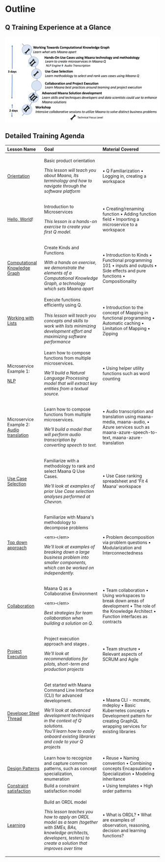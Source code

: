 # Outline

## Q Training Experience at a Glance

![](../.gitbook/assets/visual-outline%20%281%29.png)

## Detailed Training Agenda

<table>
  <thead>
    <tr>
      <th style="text-align:left"><b>Lesson Name</b>
      </th>
      <th style="text-align:left"><b>Goal</b>
      </th>
      <th style="text-align:left"><b>Material Covered</b>
      </th>
    </tr>
  </thead>
  <tbody>
    <tr>
      <td style="text-align:left"><a href="basics/basic-orientation/">Orientation</a>
      </td>
      <td style="text-align:left">
        <p>Basic product orientation</p>
        <p></p>
        <p><em>This lesson will teach you about Maana, Its terminology and how to navigate through the software platform</em>
        </p>
      </td>
      <td style="text-align:left">&#x2022; Q Familiarization &#x2022; Logging in, creating a workspace</td>
    </tr>
    <tr>
      <td style="text-align:left"><a href="basics/hello-world.md">Hello, World</a>!</td>
      <td style="text-align:left">
        <p>Introduction to Microservices</p>
        <p></p>
        <p><em>This lesson is a hands-on exercise to create your first Q model.</em>
        </p>
      </td>
      <td style="text-align:left">&#x2022; Creating/renaming function &#x2022; Adding function field &#x2022;
        Importing a microservice to a workspace</td>
    </tr>
    <tr>
      <td style="text-align:left"><a href="basics/using-kinds-and-function-to-build-a-knowledge-graph.md">Computational Knowledge Graph</a>
      </td>
      <td style="text-align:left">
        <p>Create Kinds and Functions</p>
        <p></p>
        <p><em>With a hands on exercise, we demonstrate the elements of a Computational Knowledge Graph, a technology which sets Maana apart</em>
        </p>
      </td>
      <td style="text-align:left">&#x2022; Introduction to Kinds &#x2022; Functional programming 101 &#x2022;
        inputs and outputs &#x2022; Side effects and pure functions &#x2022; Compositionality</td>
    </tr>
    <tr>
      <td style="text-align:left"><a href="basics/working-with-lists.md">Working with Lists</a>
      </td>
      <td style="text-align:left">Execute functions efficiently using Q.
        <br /><em><br />This lesson will teach you concepts and skills to work with lists minimizing development effort and maximizing software performance</em>
      </td>
      <td style="text-align:left">&#x2022; Introduction to the concept of Mapping in functional programming
        &#x2022; Automatic caching &#x2022; Limitation of Mapping &#x2022; Zipping</td>
    </tr>
    <tr>
      <td style="text-align:left">
        <p>Microservice Example 1:</p>
        <p><a href="basics/microservices-examples/nlp.md">NLP</a>
        </p>
      </td>
      <td style="text-align:left">
        <p>Learn how to compose functions from multiple microservices.</p>
        <p></p>
        <p><em>We&apos;ll build a Natural Language Processing model that will extract key entities from a textual source.</em>
        </p>
      </td>
      <td style="text-align:left">&#x2022; Using helper utility functions such as word counting</td>
    </tr>
    <tr>
      <td style="text-align:left">Microservice Example 2: <a href="basics/microservices-examples/audio-translation.md">Audio translation</a>
      </td>
      <td style="text-align:left">
        <p>Learn how to compose functions from multiple microservices.</p>
        <p></p>
        <p><em>We&apos;ll build a model that will perform audio transcription by converting speech to text.</em>
        </p>
      </td>
      <td style="text-align:left">&#x2022; Audio transcription and translation using maana-media, maana-audio,
        &#x2022; Azure services such as maana-azure-speech-to-text, maana-azure-translation</td>
    </tr>
    <tr>
      <td style="text-align:left"><a href="methodology/use-case-selection.md">Use Case Selection</a>
      </td>
      <td style="text-align:left">
        <p>Familiarize with a methodology to rank and select Maana Q Use Cases.</p>
        <p></p>
        <p><em>We&apos;ll look at examples of prior Use Case selection analyses performed at Chevron.</em>
        </p>
      </td>
      <td style="text-align:left">&#x2022; Use Case ranking spreadsheet and &apos;Fit 4 Maana&apos; workspace</td>
    </tr>
    <tr>
      <td style="text-align:left"><a href="methodology/problem-questions-and-decomposition.md">Top down approach</a>
      </td>
      <td style="text-align:left">
        <p>Familiarize with Maana&apos;s methodology to decompose problems</p>
        <p>&lt;em&gt;&lt;/em&gt;</p>
        <p><em>We&apos;ll look at examples of breaking down a large business problem into smaller components, which can be worked on independently. </em>
        </p>
      </td>
      <td style="text-align:left">&#x2022; Problem decomposition via problem questions &#x2022; Modularization
        and Interconnectedness</td>
    </tr>
    <tr>
      <td style="text-align:left"><a href="methodology/collaboration.md">Collaboration</a>
      </td>
      <td style="text-align:left">
        <p>Maana Q as a Collaborative Environment</p>
        <p>&lt;em&gt;&lt;/em&gt;</p>
        <p><em>Best strategies for team collaboration when building a solution on Q.   </em>
        </p>
      </td>
      <td style="text-align:left">&#x2022; Team collaboration &#x2022; Using workspaces to break down areas
        of development &#x2022; The role of the Knowledge Architect &#x2022; Function
        interfaces as contracts</td>
    </tr>
    <tr>
      <td style="text-align:left"><a href="methodology/kickoff-session.md">Project Execution</a>
      </td>
      <td style="text-align:left">
        <p>Project execution approach and stages .</p>
        <p></p>
        <p><em>We&apos;ll look at recommendations for pilots, short-term and production projects</em>
        </p>
      </td>
      <td style="text-align:left">&#x2022; Team structure &#x2022; Relevant aspects of SCRUM and Agile</td>
    </tr>
    <tr>
      <td style="text-align:left"><a href="advanced/developer-steel-thread.md">Developer Steel Thread</a>
      </td>
      <td style="text-align:left">
        <p>Get started with Maana Command Line Interface (CLI) for advanced development.</p>
        <p></p>
        <p><em>We&apos;ll look at advanced development techniques in the context of Q solutions. </em>
          <br
          /><em>You&apos;ll learn how to easily onboard existing libraries and code to your Q projects</em>
        </p>
      </td>
      <td style="text-align:left">&#x2022; Maana CLI - mcreate, mdeploy &#x2022; Basic Kubernetes concepts
        &#x2022; Development pattern for creating GraphQL wrapping services for
        existing libraries</td>
    </tr>
    <tr>
      <td style="text-align:left"><a href="advanced/design-patterns.md">Design Patterns</a>
      </td>
      <td style="text-align:left">Learn how to recognize and capture common patterns, such as concept specialization,
        enumeration</td>
      <td style="text-align:left">&#x2022; Reuse &#x2022; Naming convention &#x2022; Combining concepts
        Encapsulation &#x2022; Specialization &#x2022; Modeling inheritance</td>
    </tr>
    <tr>
      <td style="text-align:left"><a href="advanced/constraint-satisfaction.md">Constraint satisfaction</a>
      </td>
      <td style="text-align:left">Build a constraint satisfaction model</td>
      <td style="text-align:left">&#x2022; Using templates &#x2022; High order patterns</td>
    </tr>
    <tr>
      <td style="text-align:left"><a href="advanced/learning.md">Learning</a>
      </td>
      <td style="text-align:left">
        <p>Build an ORDL model<em><br /></em>
        </p>
        <p><em>This lesson teaches you how to apply an ORDL model as a team (together with SMEs, BAs, knowledge architects, developers, testers) to create a solution that improves over time</em>
        </p>
      </td>
      <td style="text-align:left">&#x2022; What is ORDL? &#x2022; What are examples of observation, reasoning,
        decision and learning functions?</td>
    </tr>
  </tbody>
</table>



